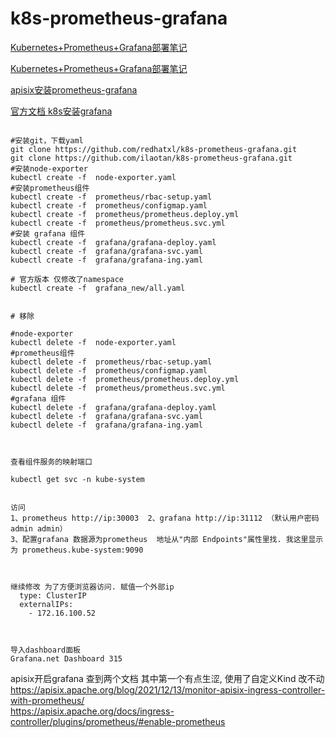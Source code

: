 # k8s-prometheus-grafana

[Kubernetes+Prometheus+Grafana部署笔记](http://blog.51cto.com/blogger/publish/2160569)  

[Kubernetes+Prometheus+Grafana部署笔记](https://www.cnblogs.com/yangxiaochu/p/10838570.html)  


[apisix安装prometheus-grafana](https://apisix.apache.org/blog/2021/12/13/monitor-apisix-ingress-controller-with-prometheus)


[官方文档 k8s安装grafana](https://grafana.com/docs/grafana/latest/installation/kubernetes/)


```

#安装git，下载yaml
git clone https://github.com/redhatxl/k8s-prometheus-grafana.git
git clone https://github.com/ilaotan/k8s-prometheus-grafana.git
#安装node-exporter
kubectl create -f  node-exporter.yaml 
#安装prometheus组件
kubectl create -f  prometheus/rbac-setup.yaml
kubectl create -f  prometheus/configmap.yaml 
kubectl create -f  prometheus/prometheus.deploy.yml 
kubectl create -f  prometheus/prometheus.svc.yml 
#安装 grafana 组件
kubectl create -f  grafana/grafana-deploy.yaml
kubectl create -f  grafana/grafana-svc.yaml
kubectl create -f  grafana/grafana-ing.yaml

# 官方版本 仅修改了namespace
kubectl create -f  grafana_new/all.yaml


# 移除

#node-exporter
kubectl delete -f  node-exporter.yaml 
#prometheus组件
kubectl delete -f  prometheus/rbac-setup.yaml
kubectl delete -f  prometheus/configmap.yaml 
kubectl delete -f  prometheus/prometheus.deploy.yml 
kubectl delete -f  prometheus/prometheus.svc.yml 
#grafana 组件
kubectl delete -f  grafana/grafana-deploy.yaml
kubectl delete -f  grafana/grafana-svc.yaml
kubectl delete -f  grafana/grafana-ing.yaml



查看组件服务的映射端口

kubectl get svc -n kube-system


访问
1、prometheus http://ip:30003  2、grafana http://ip:31112 （默认用户密码 admin admin）
3、配置grafana 数据源为prometheus  地址从"内部 Endpoints"属性里找. 我这里显示为 prometheus.kube-system:9090
 


继续修改 为了方便浏览器访问. 赋值一个外部ip
  type: ClusterIP
  externalIPs:
    - 172.16.100.52



导入dashboard面板
Grafana.net Dashboard 315

```

apisix开启grafana
查到两个文档  其中第一个有点生涩, 使用了自定义Kind  改不动
https://apisix.apache.org/blog/2021/12/13/monitor-apisix-ingress-controller-with-prometheus/  
https://apisix.apache.org/docs/ingress-controller/plugins/prometheus/#enable-prometheus



